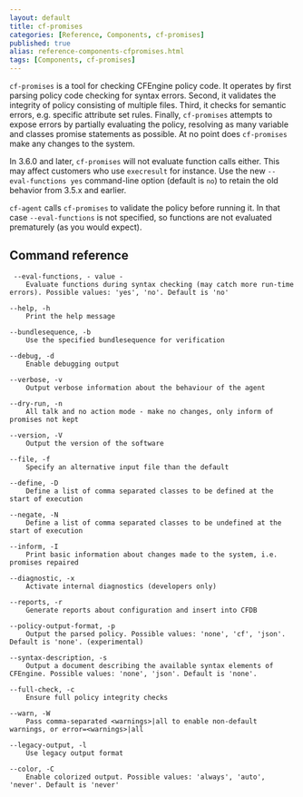 ```yaml
---
layout: default
title: cf-promises
categories: [Reference, Components, cf-promises]
published: true
alias: reference-components-cfpromises.html
tags: [Components, cf-promises]
---
```


`cf-promises` is a  tool for checking CFEngine policy code. It operates by 
first parsing policy code checking for syntax errors. Second, it validates the 
integrity of policy consisting of multiple files. Third, it checks for 
semantic errors, e.g. specific attribute set rules. Finally, `cf-promises` 
attempts to expose errors by partially evaluating the policy, resolving as 
many variable and classes promise statements as possible. At no point does 
`cf-promises` make any changes to the system.

In 3.6.0 and later, `cf-promises` will not evaluate function calls
either.  This may affect customers who use `execresult` for instance.
Use the new `--eval-functions yes` command-line option (default is
`no`) to retain the old behavior from 3.5.x and earlier.

`cf-agent` calls `cf-promises` to validate the policy before running
it.  In that case `--eval-functions` is not specified, so functions
are not evaluated prematurely (as you would expect).

## Command reference

     --eval-functions, - value -
        Evaluate functions during syntax checking (may catch more run-time errors). Possible values: 'yes', 'no'. Default is 'no'

    --help, -h
        Print the help message

    --bundlesequence, -b
        Use the specified bundlesequence for verification

    --debug, -d
        Enable debugging output

    --verbose, -v
        Output verbose information about the behaviour of the agent

    --dry-run, -n
        All talk and no action mode - make no changes, only inform of promises not kept

    --version, -V
        Output the version of the software

    --file, -f
        Specify an alternative input file than the default

    --define, -D
        Define a list of comma separated classes to be defined at the start of execution

    --negate, -N
        Define a list of comma separated classes to be undefined at the start of execution

    --inform, -I
        Print basic information about changes made to the system, i.e. promises repaired

    --diagnostic, -x
        Activate internal diagnostics (developers only)

    --reports, -r
        Generate reports about configuration and insert into CFDB

    --policy-output-format, -p
        Output the parsed policy. Possible values: 'none', 'cf', 'json'. Default is 'none'. (experimental)

    --syntax-description, -s
        Output a document describing the available syntax elements of CFEngine. Possible values: 'none', 'json'. Default is 'none'.

    --full-check, -c
        Ensure full policy integrity checks

    --warn, -W
        Pass comma-separated <warnings>|all to enable non-default warnings, or error=<warnings>|all

    --legacy-output, -l
        Use legacy output format

    --color, -C
        Enable colorized output. Possible values: 'always', 'auto', 'never'. Default is 'never'
